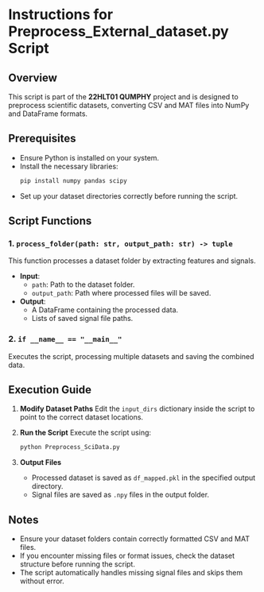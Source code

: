 # Instructions for Preprocess_External_dataset.py Script

## Overview

This script is part of the **22HLT01 QUMPHY** project and is designed to preprocess scientific datasets, converting CSV and MAT files into NumPy and DataFrame formats.

## Prerequisites

- Ensure Python is installed on your system.
- Install the necessary libraries:
  ```sh
  pip install numpy pandas scipy
  ```
- Set up your dataset directories correctly before running the script.

## Script Functions

### 1. `process_folder(path: str, output_path: str) -> tuple`

This function processes a dataset folder by extracting features and signals.

- **Input**:
  - `path`: Path to the dataset folder.
  - `output_path`: Path where processed files will be saved.
- **Output**:
  - A DataFrame containing the processed data.
  - Lists of saved signal file paths.

### 2. `if __name__ == "__main__"`

Executes the script, processing multiple datasets and saving the combined data.

## Execution Guide

1. **Modify Dataset Paths** Edit the `input_dirs` dictionary inside the script to point to the correct dataset locations.

2. **Run the Script** Execute the script using:

   ```sh
   python Preprocess_SciData.py
   ```

3. **Output Files**

   - Processed dataset is saved as `df_mapped.pkl` in the specified output directory.
   - Signal files are saved as `.npy` files in the output folder.

## Notes

- Ensure your dataset folders contain correctly formatted CSV and MAT files.
- If you encounter missing files or format issues, check the dataset structure before running the script.
- The script automatically handles missing signal files and skips them without error.
